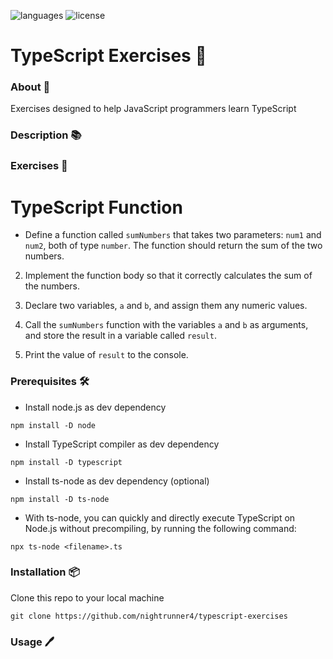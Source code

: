 ![languages](https://img.shields.io/badge/languages-ts,_html,_css-blue)
![license](https://img.shields.io/badge/license-MIT-blue)

# TypeScript Exercises 🔬

### About 📖

Exercises designed to help JavaScript programmers learn TypeScript

### Description 📚

### Exercises 🥵

# TypeScript Function

- Define a function called `sumNumbers` that takes two parameters: `num1` and `num2`, both of type `number`.
   The function should return the sum of the two numbers.

2. Implement the function body so that it correctly calculates the sum of the numbers.

3. Declare two variables, `a` and `b`, and assign them any numeric values.

4. Call the `sumNumbers` function with the variables `a` and `b` as arguments,
   and store the result in a variable called `result`.

5. Print the value of `result` to the console.

### Prerequisites 🛠️

- Install node.js as dev dependency

`npm install -D node`

- Install TypeScript compiler as dev dependency

`npm install -D typescript`

- Install ts-node as dev dependency (optional)

`npm install -D ts-node`

- With ts-node, you can quickly and directly execute TypeScript on Node.js without precompiling, by running the following command:

`npx ts-node <filename>.ts`

### Installation 📦

Clone this repo to your local machine

`git clone https://github.com/nightrunner4/typescript-exercises`

### Usage 🖊️
